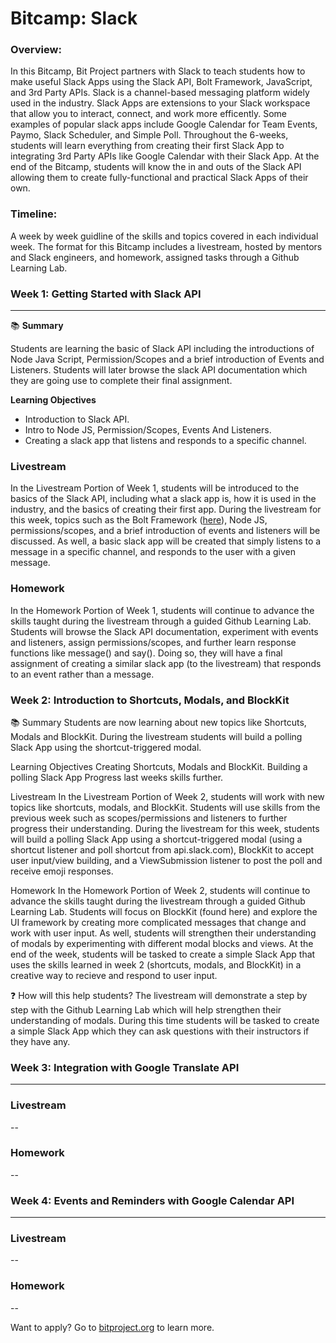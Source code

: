# Bitcamp: Slack

### Overview:
In this Bitcamp, Bit Project partners with Slack to teach students how to make useful Slack Apps using the Slack API, Bolt Framework, JavaScript, and 3rd Party APIs. Slack is a channel-based messaging platform widely used in the industry. Slack Apps are extensions to your Slack workspace that allow you to interact, connect, and work more efficently. Some examples of popular slack apps include Google Calendar for Team Events, Paymo, Slack Scheduler, and Simple Poll. Throughout the 6-weeks, students will learn everything from creating their first Slack App to integrating 3rd Party APIs like Google Calendar with their Slack App. At the end of the Bitcamp, students will know the in and outs of the Slack API allowing them to create fully-functional and practical Slack Apps of their own.

### Timeline:

A week by week guidline of the skills and topics covered in each individual week. The format for this Bitcamp includes a livestream, hosted by mentors and Slack engineers, and homework, assigned tasks through a Github Learning Lab.

### **Week 1: Getting Started with Slack API**
***
📚 **Summary**

Students are learning the basic of Slack API including the introductions of Node Java Script, Permission/Scopes and a brief introduction of Events and Listeners. Students will later browse the slack API documentation which they are going use to complete their final assignment. 

**Learning Objectives**
- Introduction to Slack API.
- Intro to Node JS, Permission/Scopes, Events And Listeners.
- Creating a slack app that listens and responds to a specific channel.

### Livestream

In the Livestream Portion of Week 1, students will be introduced to the basics of the Slack API, including what a slack app is, how it is used in the industry, and the basics of creating their first app. During the livestream for this week, topics such as the Bolt Framework ([here](https://slack.dev/bolt-js/tutorial/getting-started "Bolt Framework")), Node JS, permissions/scopes, and a brief introduction of events and listeners will be discussed. As well, a basic slack app will be created that simply listens to a message in a specific channel, and responds to the user with a given message.

### Homework

In the Homework Portion of Week 1, students will continue to advance the skills taught during the livestream through a guided Github Learning Lab. Students will browse the Slack API documentation, experiment with events and listeners, assign permissions/scopes, and further learn response functions like message() and say(). Doing so, they will have a final assignment of creating a similar slack app (to the livestream) that responds to an event rather than a message.

### **Week 2: Introduction to Shortcuts, Modals, and BlockKit**

📚 Summary Students are now learning about new topics like Shortcuts, Modals and BlockKit. During the livestream students will build a polling Slack App using the shortcut-triggered modal.

Learning Objectives
Creating Shortcuts, Modals and BlockKit.
Building a polling Slack App
Progress last weeks skills further.

Livestream
In the Livestream Portion of Week 2, students will work with new topics like shortcuts, modals, and BlockKit. Students will use skills from the previous week such as scopes/permissions and listeners to further progress their understanding. During the livestream for this week, students will build a polling Slack App using a shortcut-triggered modal (using a shortcut listener and poll shortcut from api.slack.com), BlockKit to accept user input/view building, and a ViewSubmission listener to post the poll and receive emoji responses.

Homework
In the Homework Portion of Week 2, students will continue to advance the skills taught during the livestream through a guided Github Learning Lab. Students will focus on BlockKit (found here) and explore the UI framework by creating more complicated messages that change and work with user input. As well, students will strengthen their understanding of modals by experimenting with different modal blocks and views. At the end of the week, students will be tasked to create a simple Slack App that uses the skills learned in week 2 (shortcuts, modals, and BlockKit) in a creative way to recieve and respond to user input.

❓ How will this help students?
The livestream will demonstrate a step by step with the Github Learning Lab which will help strengthen their understanding of modals. During this time students will be tasked to create a simple Slack App which they can ask questions with their instructors if they have any.

### **Week 3: Integration with Google Translate API**

***

### Livestream

--

### Homework

--

### **Week 4: Events and Reminders with Google Calendar API**

***

### Livestream

--

### Homework

--

Want to apply? Go to [bitproject.org](http://bitproject.org "bitproject.org") to learn more.










